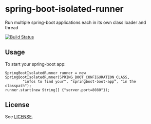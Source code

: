 
# spring-boot-isolated-runner
Run multiple spring-boot applications each in its own class loader and thread

[![Build Status](https://travis-ci.com/bderancourt/spring-boot-isolated-runner.svg?branch=master)](https://travis-ci.com/bderancourt/spring-boot-isolated-runner)

## Usage

To start your spring-boot app:

    SpringBootIsolatedRunner runner = new SpringBootIsolatedRunner(SPRING_BOOT_CONFIGURATION_CLASS,
            "infos to find your", "springboot-boot-app", "in the classpath");
    runner.start(new String[] {"server.port=8080"});


## License

See [LICENSE](LICENSE).